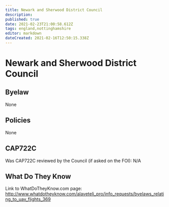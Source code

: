```yaml
---
title: Newark and Sherwood District Council
description: 
published: true
date: 2021-02-23T21:00:58.612Z
tags: england,nottinghamshire
editor: markdown
dateCreated: 2021-02-16T12:50:15.338Z
---
```


# Newark and Sherwood District Council

## Byelaw
None

## Policies
None

## CAP722C

Was CAP722C reviewed by the Council (if asked on the FOI): N/A

## What Do They Know

Link to WhatDoTheyKnow.com page:
http://www.whatdotheyknow.com/alaveteli_pro/info_requests/byelaws_relating_to_uav_flights_369

